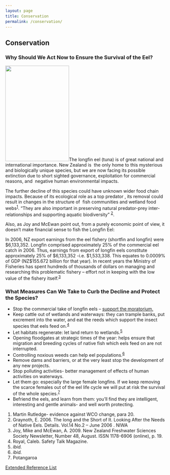 ```yaml
---
layout: page
title: Conservation
permalink: /conservation/
---
```


<h2 class="title">Conservation</h2>
<h3>Why Should We Act Now to Ensure the Survival of the Eel?</h3>
<p>
	<a href="/images/IMG_0275.jpg" rel="prettyPhoto"><img class="alignright size-medium wp-image-118" title="" src="/images/IMG_0275-200x300.jpg" alt="" width="200" height="300" srcset="/images/IMG_0275-200x300.jpg 200w, /images/IMG_0275-683x1024.jpg 683w, /images/IMG_0275-100x150.jpg 100w" sizes="(max-width: 200px) 100vw, 200px" /></a>The longfin eel (tuna) is of great national and international importance. New Zealand is&nbsp; the only home to this mysterious and biologically unique species, but we are now facing its possible extinction due to short sighted governance, exploitation for commercial reasons, and&nbsp; negative human environmental impacts.</p>
<p>The further decline of this species could have unknown wider food chain impacts. Because of its ecological role as a top predator , its removal could result in changes in the structure of&nbsp; fish communities and wetland food webs<sup><a href='#footnotes'>1</a></sup>. “They are also important in preserving natural predator-prey inter-relationships and supporting aquatic biodiversity” <sup><a href='#footnotes'>2</a></sup>.</p>
<p>Also, as Joy and McEwan point out, from a purely economic point of view, it doesn’t make financial sense to fish the Longfin Eel:
<br />
<div class='quote'>
	<p>In 2006, NZ export earnings from the eel fishery (shortfin and longfin) were $6,133,352. Longfin comprised approximately 25% of the commercial eel catch in 2006. Thus, earnings from export of longfin eels constitute approximately 25% of $6,133,352 -i.e. $1,533,338. This equates to 0.0009% of GDP (NZ$155.672 billion for that year). In recent years the Ministry of Fisheries has spent hundreds of thousands of dollars on managing and researching this problematic fishery – effort not in keeping with the low value of the fishery itself.<sup><a href="#footnotes">3</a></sup></p>
</div>
<h3>What Measures Can We Take to Curb the Decline and Protect the Species?</h3>
<ul>
	<li>Stop the commercial take of longfin eels &#8211; <a class="ceebox" title="Sign our petition - hosted by Forest and Bird. Click the cross at top-right to return to Manaaki Tuna. Thanks for signing our petition." href="http://www.forestandbird.org.nz/saving-our-environment/freshwater-/lifeline-longfins#pledge-user-form">support the moratorium.</a></li>
	<li>Keep cattle out of wetlands and waterways: they can trample banks, put excrement into the water, and eat the reeds which support the insect species that eels feed on.<sup><a href='#footnotes'>4</a></sup></li>
	<li>Let habitats regenerate: let land return to wetlands.<sup><a href='#footnotes'>5</a></sup></li>
	<li>Opening floodgates at strategic times of the year: helps ensure that migration and breeding cycles of native fish which eels feed on are not interrupted.</li>
	<li>Controlling noxious weeds can help eel populations.<sup><a href='#footnotes'>6</a></sup></li>
	<li>Remove dams and barriers, or at the very least stop the development of any new projects.</li>
	<li>Stop polluting activities- better management of effects of human activities on waterways.</li>
	<li>Let them go: especially the large female longfins. If we keep removing the scarce females out of the eel life cycle we will put at risk the survival of the whole species.<sup><a href='#footnotes'>7</a></sup></li>
	<li>Befriend the eels, and learn from them: you’ll find they are intelligent, interesting and gentle animals- and well worth protecting.</li>
</ul>
<div id='footnotes'>
	<ol>
		<li>Martin Rutledge- evidence against WCO change, para 20.</li>
		<li>Graynoth, E. 2006. The long and the Short of It. Looking After the Needs of Native Eels. Details. Vol.14 No.2 &#8211; June 2006 . NIWA</li>
		<li>Joy, Mike and McEwan, A. 2009. New Zealand Freshwater Sciences Society Newsletter, Number 48, August. ISSN 1178-6906 (online), p. 19.</li>
		<li>Royal, Caleb. Safety Talk Magazine.</li>
		<li><em>ibid.</em></li>
		<li><em>ibid.</em></li>
		<li>Potangaroa</li>
	</ol>
	<p><a href='/references'>Extended Reference List</a></p>
</div>